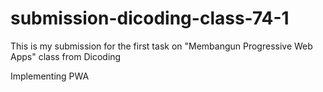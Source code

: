 # submission-dicoding-class-74-1
This is my submission for the first task on "Membangun Progressive Web Apps" class from Dicoding

Implementing PWA
